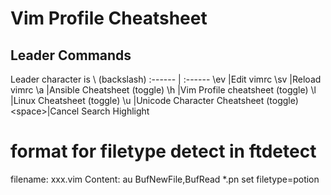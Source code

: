 # Vim Profile Cheatsheet

## Leader Commands

Leader character is \ (backslash)
:------ | :------
\ev     |Edit vimrc
\sv     |Reload vimrc
\a      |Ansible Cheatsheet (toggle)
\h      |Vim Profile cheatsheet (toggle)
\l      |Linux Cheatsheet (toggle)
\u      |Unicode Character Cheatsheet (toggle)
\<space>|Cancel Search Highlight

# format for filetype detect in ftdetect

   filename: xxx.vim
   Content:   au BufNewFile,BufRead *.pn set filetype=potion 
